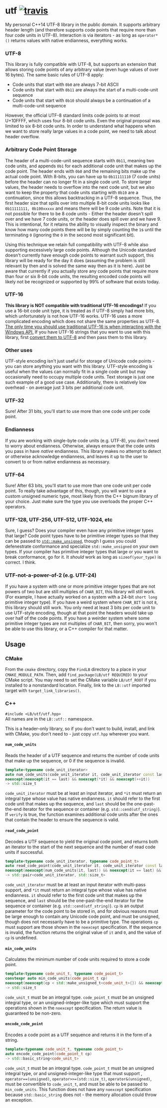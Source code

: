 utf [![travis](https://travis-ci.org/LB--/utf.svg?branch=0)](https://travis-ci.org/LB--/utf)
===

My personal C++14 UTF-8 library in the public domain.
It supports arbitrary header length (and therefore supports code points that require more than four code units in UTF-8).
Interaction is via iterators - as long as `operator*()` returns values with native endianness, everything works.

### UTF-8
This library is fully compatible with UTF-8, but supports an extension that allows storing code points of any arbitrary value (even huge values of over 16 bytes).
The same basic rules of UTF-8 apply:
* Code units that start with `0b0` are always 7-bit ASCII
* Code units that start with `0b11` are always the start of a multi-code-unit sequence
* Code units that start with `0b10` should always be a continuation of a multi-code-unit sequence

However, the official UTF-8 standard limits code points to at most U+10FFFF, which uses four 8-bit code units.
Even the original proposal was limited to six 8-bit code units.
In order to understand what happens when we want to store really large values in a code point, we need to talk about header overflow.

### Arbitrary Code Point Storage
The header of a multi-code-unit sequence starts with `0b11`, meaning two code units, and appends `0b1` for each additional code unit that makes up the code point.
The header ends with `0b0` and the remaining bits make up the actual code point.
With 8-bits, you can have up to `0b11111110` (7 code units) before the header can no longer fit in a single code unit.
To store larger values, the header needs to overflow into the next code unit, but we also want to keep the property that code units starting with `0b10` are a continuation, since this allows backtracking in a UTF-8 sequence.
Thus, the first header size that spills over into multiple 8-bit code units looks like `0b11111111, 0b100xxxxx` and means there will be 9 code units.
Note that it is not possible for there to be 8 code units - Either the header doesn't spill over and we have 7 code units, or the header does spill over and we have 9.
This is intentional, for it retains the ability to visually inspect the binary and know how many code points there will be by simply counting the `1`s until the terminating `0` (ignoring the `0` in the second most significant bit).

Using this technique we retain full compatibility with UTF-8 while also supporting excessively large code points.
Although the Unicode standard doesn't currently have enough code points to warrant such support, this library will be ready for the day it does (assuming the problem is still relevant by then and is solved the same way then as it is here).
Just be aware that currently if you actually store any code points that require more than four or six 8-bit code units, the resulting encoded code points will likely not be recognized or supported by 99% of software that exists today.

### UTF-16
**This library is NOT compatible with traditional UTF-16 encodings!**
If you use a 16-bit code unit type, it is treated as if UTF-8 simply had more bits, which unfortunately is not how UTF-16 works.
UTF-16 uses a more complicated encoding which does not share the same properties as UTF-8.
[The only time you should use traditional UTF-16 is when interacting with the Windows API.](http://utf8everywhere.org/#windows)
If you have UTF-16 strings that you want to use with this library, first [convert them to UTF-8](https://gist.github.com/LB--/735a911302ee9891a431514f6978e0a6) and then pass them to this library. 


### Other uses
UTF-style encoding isn't just useful for storage of Unicode code points - you can store anything you want with this library.
UTF-style encoding is useful when the values can normally fit in a single code unit but may occasionally need to occupy multiple code units.
Text storage is just one such example of a good use case.
Additionally, there is relatively low overhead - on average just 3 bits per additional code unit.

### UTF-32
Sure!
After 31 bits, you'll start to use more than one code unit per code point.

### Endianness
If you are working with single-byte code units (e.g. UTF-8), you don't need to worry about endianness.
Otherwise, always ensure that the code units you pass in have _native_ endianness.
This library makes no attempt to detect or otherwise acknowledge endianness, and leaves it up to the user to convert to or from native endianness as necessary.

### UTF-64
Sure!
After 63 bits, you'll start to use more than one code unit per code point.
To really take advantage of this, though, you will want to use a custom unsigned numeric type, most likely from the C++ bignum library of your choice.
Just make sure the type you use overloads the proper C++ operators.

### UTF-128, UTF-256, UTF-512, UTF-1024, etc
Sure, I guess?
Does your compiler even have any primitive integer types that large?
Code point types have to be primitive integer types so that they can be passed to [`std::make_unsigned`](http://en.cppreference.com/w/cpp/types/make_unsigned), though I guess you could defenestrate conformance and specialize `std::make_unsigned` on your own types.
If your compiler has primitive integer types that large or you want to break conformance, go for it.
It _should_ work as long as `sizeof(your_type)` is correct.
I think.

### UTF-not-a-power-of-2 (e.g. UTF-24)
If you have a system with one or more primitive integer types that are not powers of two but are still multiples of `CHAR_BIT`, this library will still work.
(For example, I have actually worked on a system with a 24-bit `short long` primitive integer type).
If you have a weird system where `CHAR_BIT` is not `8`, this library should still work.
You only need at least 3 bits per code unit to use UTF-style encoding, though at that point the headers would take up over half of the code points.
If you have a weirder system where some primitive integer types are not multiples of `CHAR_BIT`, then sorry, you won't be able to use this library, or a C++ compiler for that matter.

## Usage
### CMake
From the `cmake` directory, copy the `FindLB` directory to a place in your `CMAKE_MODULE_PATH`.
Then, add `find_package(LB/utf REQUIRED)` to your CMake script.
You may need to set the CMake variable `LB/utf_ROOT` if you installed to a nonstandard location.
Finally, link to the `LB::utf` imported target with `target_link_libraries()`.

### C++
`#include <LB/utf/utf.hpp>`  
All names are in the `LB::utf::` namespace.

This is a header-only library, so if you don't want to build, install, and link with CMake, you don't need to - just copy `utf.hpp` wherever you want.

#### `num_code_units`
Reads the header of a UTF sequence and returns the number of code units that make up the sequence, or 0 if the sequence is invalid.
```cpp
template<typename code_unit_iterator>
auto num_code_units(code_unit_iterator it, code_unit_iterator const last, bool verify = false)
noexcept(noexcept(it == last) && noexcept(*it) && noexcept(++it))
-> std::size_t
```
`code_unit_iterator` must be at least an input iterator, and `*it` must return an integral type whose value has native endianness.
`it` should refer to the first code unit that makes up the sequence, and `last` should be the one-past-the-end iterator for the sequence or container (e.g. `std::cend(utf_string)`).
If `verify` is true, the function examines additional code units after the ones that contain the header to ensure the sequence is valid.

#### `read_code_point`
Decodes a UTF sequence to yield the original code point, and returns both an iterator to the start of the next sequence and the number of read code units if successful.
```cpp
template<typename code_unit_iterator, typename code_point_t>
auto read_code_point(code_unit_iterator it, code_unit_iterator const last, code_point_t &cp)
noexcept(noexcept(num_code_units(it, last)) && noexcept(it == last) && noexcept(*it) && noexcept(++it) && noexcept(cp = *it) && noexcept(cp = {}) && noexcept(cp <<= std::size_t{}) && noexcept(cp |= unsigned_code_unit_t<code_unit_iterator>{}))
-> std::pair<code_unit_iterator, std::size_t>
```
`code_unit_iterator` must be at least an input iterator with multi-pass support, and `*it` must return an integral type whose value has native endianness.
`it` should refer to the first code unit that makes up the sequence, and `last` should be the one-past-the-end iterator for the sequence or container (e.g. `std::cend(utf_string)`).
`cp` is an output parameter for the code point to be stored in, and for obvious reasons must be large enough to contain any Unicode code point, and must be unsigned, though does not necessarily have to be a primitive type.
The operations `cp` must support are those shown in the `noexcept` specification.
If the sequence is invalid, the function returns the original value of `it` and `0`, and the value of `cp` is undefined.

#### `min_code_units`
Calculates the minimum number of code units required to store a code point.
```cpp
template<typename code_unit_t, typename code_point_t>
constexpr auto min_code_units(code_point_t cp)
noexcept(noexcept(cp < std::make_unsigned_t<code_unit_t>{}) && noexcept(!(cp == 0u)) && noexcept(cp >>= std::size_t{}))
-> std::size_t
```
`code_unit_t` must be an integral type.
`code_point_t` must be an unsigned integral type, or an unsigned-integer-like type which must support the operations shown in the `noexcept` specification.
The return value is guaranteed to be non-zero.

#### `encode_code_point`
Encodes a code point as a UTF sequence and returns it in the form of a string.
```cpp
template<typename code_unit_t, typename code_point_t>
auto encode_code_point(code_point_t cp)
-> std::basic_string<code_unit_t>
```
`code_unit_t` must be an integral type.
`code_point_t` must be an unsigned integral type, or and unsigned-integer-like type that must support , `operator==(unsigned)`, `operator>>=(std::size_t)`, `operator&(unsigned)`, must be convertible to `code_unit_t`, and must be able to be passed to `min_code_units`.
This function does not have any `noexcept` specification because `std::basic_string` does not - the memory allocation could throw an exception.
